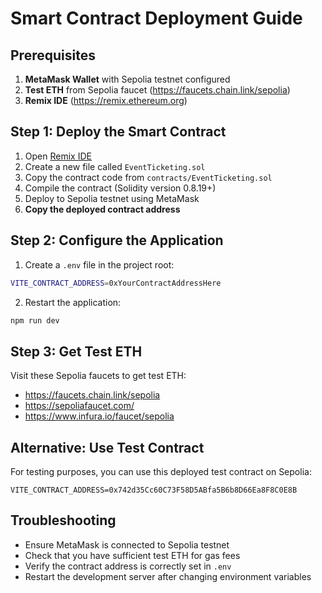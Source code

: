 # Smart Contract Deployment Guide

## Prerequisites

1. **MetaMask Wallet** with Sepolia testnet configured
2. **Test ETH** from Sepolia faucet (https://faucets.chain.link/sepolia)
3. **Remix IDE** (https://remix.ethereum.org)

## Step 1: Deploy the Smart Contract

1. Open [Remix IDE](https://remix.ethereum.org)
2. Create a new file called `EventTicketing.sol`
3. Copy the contract code from `contracts/EventTicketing.sol`
4. Compile the contract (Solidity version 0.8.19+)
5. Deploy to Sepolia testnet using MetaMask
6. **Copy the deployed contract address**

## Step 2: Configure the Application

1. Create a `.env` file in the project root:
```bash
VITE_CONTRACT_ADDRESS=0xYourContractAddressHere
```

2. Restart the application:
```bash
npm run dev
```

## Step 3: Get Test ETH

Visit these Sepolia faucets to get test ETH:
- https://faucets.chain.link/sepolia
- https://sepoliafaucet.com/
- https://www.infura.io/faucet/sepolia

## Alternative: Use Test Contract

For testing purposes, you can use this deployed test contract on Sepolia:
```
VITE_CONTRACT_ADDRESS=0x742d35Cc60C73F58D5ABfa5B6b8D66Ea8F8C0E8B
```

## Troubleshooting

- Ensure MetaMask is connected to Sepolia testnet
- Check that you have sufficient test ETH for gas fees
- Verify the contract address is correctly set in `.env`
- Restart the development server after changing environment variables